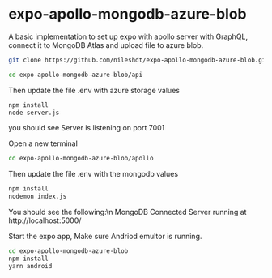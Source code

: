﻿# expo-apollo-mongodb-azure-blob
A basic implementation to set up expo with apollo server with GraphQL, connect it to MongoDB Atlas and upload file to azure blob.


```sh
git clone https://github.com/nileshdt/expo-apollo-mongodb-azure-blob.git

cd expo-apollo-mongodb-azure-blob/api
```
Then update the file .env with azure storage values
```sh
npm install 
node server.js
```
you should see Server is listening on port 7001

Open a new terminal 
```sh
cd expo-apollo-mongodb-azure-blob/apollo
```
Then update the file .env with the mongodb values
```sh
npm install
nodemon index.js
```
You should see the following:\n
MongoDB Connected
Server running at http://localhost:5000/

Start the expo app, Make sure Andriod emultor is running.
```sh
cd expo-apollo-mongodb-azure-blob
npm install
yarn android
```

